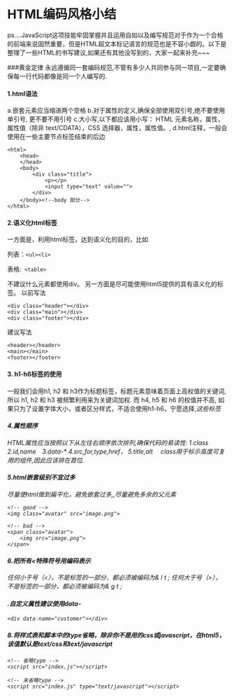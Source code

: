 # HTML编码风格小结

ps....JavaScript这项技能牢固掌握并且运用自如以及编写规范对于作为一个合格的前端来说固然重要，但是HTML超文本标记语言的规范也是不容小觑的。以下是整理了一些HTML的书写建议,如果还有其他没写到的，大家一起来补充~~~

###黄金定律
永远遵循同一套编码规范,不管有多少人共同参与同一项目,一定要确保每一行代码都像是同一个人编写的.

#### 1.html语法
a.嵌套元素应当缩进两个空格
b.对于属性的定义,确保全部使用双引号,绝不要使用单引号, 更不要不用引号
c.大小写,以下都应该用小写：
HTML 元素名称，属性，属性值（除非 text/CDATA），CSS 选择器，属性，属性值。,
d.html注释，一般会使用在一些主要节点标签结束的后边

```
<html>  
    <head>  
    </head>      
    <body>
    	<div class="title">
    		<p></p>
    		<input type="text" value="">
    	</div>
    </body><!--body 部分-->  
</html>  
```


#### 2.语义化html标签

一方面是，利用html标签，达到语义化的目的，比如

列表：```<ul><li> ```

表格:``` <table>```

不建议什么元素都使用div。
另一方面是尽可能使用html5提供的具有语义化的标签。
以前写法

```
<div class="header"></div>
<div class="main"></div>
<div class="footer"></div>
```

建议写法
```
<header></header>
<main></main>
<footer></footer>
```
#### 3. h1-h6标签的使用

一般我们会用h1, h2 和 h3作为标题标签，标题元素意味着页面上高权值的关键词, 所以 h1, h2 和 h3 被频繁利用来为关键词加权. 而 h4, h5 和 h6 的权值并不高, 如果只为了设置字体大小，或者区分样式，不适合使用h1-h6，宁愿选择<span>,<em>这些标签

#### 4.属性顺序
HTML属性应当按照以下从左往右顺序依次排列,确保代码的易读性:
1.class   2.id,name　3.data-*   4.src,for,type,href， 5.title,alt　
class用于标示高度可复用的组件,因此应该排在首位.

#### 5.html嵌套级别不宜过多
尽量使html做到扁平化，避免嵌套过多,,尽量避免多余的父元素
```
<!-- good -->
<img class="avatar" src="image.png">

<!-- bad -->
<span class="avatar">
    <img src="image.png">
</span>
```
#### 6.把所有<特殊符号用编码表示 
任何小于号（<），不是标签的一部分，都必须被编码为& l t ; 
任何大于号（>），不是标签的一部分，都必须被编码为& g t ; 

#### .自定义属性建议使用data-
```
<div data-name="customer"></div>
```
#### 8.将样式表和脚本中的type省略，除非你不是用的css或javascript，在html5，该值默认是text/css和text/javascript
```
<!-- 省略type -->
<script src="index.js"></script>

<!-- 未省略type -->
<script src="index.js" type="text/javascript"></script> 
```

